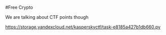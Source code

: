 #Free Crypto

We are talking about CTF points though

https://storage.yandexcloud.net/kasperskyctf/task-e8185a427b1db660.py
